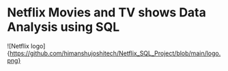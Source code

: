# Netflix Movies and TV shows Data Analysis using SQL
![Netflix logo]{https://github.com/himanshujoshitech/Netflix_SQL_Project/blob/main/logo.png}
